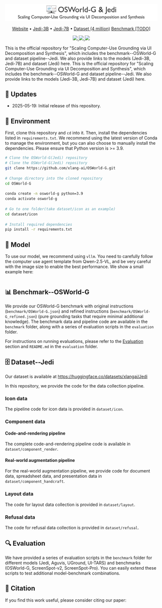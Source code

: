 <p align="center">
  <img src="readme-images/banner.png" alt="Banner">
</p>

<p align="center">
  <a href="https://osworld-grounding.github.io/">Website</a> •
  <!-- <a href="https://arxiv.org/abs/2404.07972">Paper</a> • -->
  <a href="https://huggingface.co/xlangai/Jedi-3B-1080p">Jedi-3B</a> •
  <a href="https://huggingface.co/xlangai/Jedi-7B-1080p">Jedi-7B</a> •
    <a href="https://huggingface.co/datasets/xlangai/Jedi">Dataset (4 million)</a>
  <a href="https://github.com/xlang-ai/OSWorld-G/tree/main/benchmark">Benchmark [TODO]</a>
</p>

<p align="center">
    <a href="https://img.shields.io/badge/PRs-Welcome-red">
        <img src="https://img.shields.io/badge/PRs-Welcome-red">
    </a>
    <a href="https://img.shields.io/github/last-commit/xlang-ai/OSWorld-G?color=green">
        <img src="https://img.shields.io/github/last-commit/xlang-ai/OSWorld-G?color=green">
    </a>
    <a href="https://opensource.org/licenses/Apache-2.0">
        <img src="https://img.shields.io/badge/License-Apache%202.0-blue.svg">
    </a>
    <br/>
</p>

This is the official repository for "Scaling Computer-Use Grounding via UI Decomposition and Synthesis", which includes the benchmark--OSWorld-G and dataset pipeline--Jedi. We also provide links to the models (Jedi-3B, Jedi-7B) and dataset (Jedi) here.
This is the official repository for "Scaling Computer-Use Grounding via UI Decomposition and Synthesis", which includes the benchmark--OSWorld-G and dataset pipeline--Jedi. We also provide links to the models (Jedi-3B, Jedi-7B) and dataset (Jedi) here.

## 📢 Updates
- 2025-05-19: Initial release of this repository.

## 💾 Environment
First, clone this repository and `cd` into it. Then, install the dependencies listed in `requirements.txt`. We recommend using the latest version of Conda to manage the environment, but you can also choose to manually install the dependencies. Please ensure that Python version is >= 3.9.
```bash
# Clone the OSWorld-G(Jedi) repository
# Clone the OSWorld-G(Jedi) repository
git clone https://github.com/xlang-ai/OSWorld-G.git

# Change directory into the cloned repository
cd OSWorld-G

conda create -n osworld-g python=3.9
conda activate osworld-g

# Go to one folder(take dataset/icon as an example)
cd dataset/icon

# Install required dependencies
pip install -r requirements.txt
```

## 🤖 Model
To use our model, we recommend using `vllm`. You need to carefully follow the computer use agent template from Qwen-2.5-VL, and be very careful with the image size to enable the best performance. We show a small example here:
```
```

## 📊 Benchmark--OSWorld-G

We provide our OSWorld-G benchmark with original instructions (`benchmark/OSWorld-G.json`) and refined instructions (`benchmark/OSWorld-G_refined.json`) (pure grounding tasks that require minimal additional knowledge). The benchmark data and pipeline code are available in the `benchmark` folder, along with a series of evaluation scripts in the `evaluation` folder.

For instructions on running evaluations, please refer to the [Evaluation](#-evaluation) section and `README.md` in the `evaluation` folder.

## 🗄️ Dataset--Jedi

Our dataset is available at https://huggingface.co/datasets/xlangai/Jedi

In this repository, we provide the code for the data collection pipeline.

### Icon data

The pipeline code for icon data is provided in `dataset/icon`.

### Component data

#### Code-and-rendering pipeline

The complete code-and-rendering pipeline code is available in `dataset/component_render`.

#### Real-world augmentation pipeline

For the real-world augmentation pipeline, we provide code for document data, spreadsheet data, and presentation data in `dataset/component_handcraft`.

### Layout data

The code for layout data collection is provided in `dataset/layout`.

### Refusal data

The code for refusal data collection is provided in `dataset/refusal`.

## 🔍 Evaluation

We have provided a series of evaluation scripts in the `benchmark` folder for different models (Jedi, Aguvis, UGround, UI-TARS) and benchmarks (OSWorld-G, ScreenSpot-v2, ScreenSpot-Pro). You can easily extend these scripts to test additional model-benchmark combinations.

<!-- ## ❓ FAQ
TODO -->

## 📄 Citation
If you find this work useful, please consider citing our paper:
<!-- TODO -->
